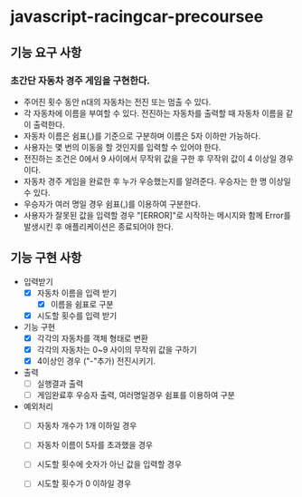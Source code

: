 # javascript-racingcar-precoursee

## 기능 요구 사항 
### 초간단 자동차 경주 게임을 구현한다.

- 주어진 횟수 동안 n대의 자동차는 전진 또는 멈출 수 있다.
- 각 자동차에 이름을 부여할 수 있다. 전진하는 자동차를 출력할 때 자동차 이름을 같이 출력한다.
- 자동차 이름은 쉼표(,)를 기준으로 구분하며 이름은 5자 이하만 가능하다.
- 사용자는 몇 번의 이동을 할 것인지를 입력할 수 있어야 한다.
- 전진하는 조건은 0에서 9 사이에서 무작위 값을 구한 후 무작위 값이 4 이상일 경우이다.
- 자동차 경주 게임을 완료한 후 누가 우승했는지를 알려준다. 우승자는 한 명 이상일 수 있다.
- 우승자가 여러 명일 경우 쉼표(,)를 이용하여 구분한다.
- 사용자가 잘못된 값을 입력할 경우 "[ERROR]"로 시작하는 메시지와 함께 Error를 발생시킨 후 애플리케이션은 종료되어야 한다.


## 기능 구현 사항

- 입력받기 
    - [x] 자동차 이름을 입력 받기
        - [x] 이름을 쉼표로 구분
    - [x] 시도할 횟수를 입력 받기

- 기능 구현 
    - [x] 각각의 자동차를 객체 형태로 변환 
    - [x] 각각의 자동차는 0~9 사이의 무작위 값을 구하기
    - [x] 4이상인 경우 ("-"추가) 전진시키기.

- 출력
    - [ ] 실행결과 출력 
    - [ ] 게임완료후 우승자 출력, 여러명일경우 쉼표를 이용하여 구분

- 예외처리
    - [ ] 자동차 개수가 1개 이하일 경우
    - [ ] 자동차 이름이 5자를 초과했을 경우
    - [ ] 시도할 횟수에 숫자가 아닌 값을 입력할 경우
    - [ ] 시도할 횟수가 0 이하일 경우



